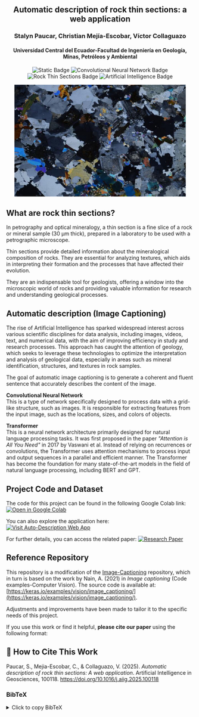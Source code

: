 <h2 align="center">Automatic description of rock thin sections: a web application</h2>
<h3 align="center">Stalyn Paucar, Christian Mejía-Escobar, Víctor Collaguazo</h3>
<h4 align="center">Universidad Central del Ecuador-Facultad de Ingeniería en Geología, Minas, Petróleos y Ambiental</h4>

<div align="center">
<img src="https://img.shields.io/badge/Transformer-blue?link=https%3A%2F%2Farxiv.org%2Fabs%2F1706.03762" alt="Static Badge">
<img src="https://img.shields.io/badge/Convolutional%20Neural%20Network-green" alt="Convolutional Neural Network Badge">
<img src="https://img.shields.io/badge/Rock%20Thin%20Sections-red" alt="Rock Thin Sections Badge">
<img src="https://img.shields.io/badge/Artificial%20Intelligence-yellow" alt="Artificial Intelligence Badge">
  
</div>

<p align="center">
  <img width="460" height="300" src="https://github.com/stalyn314/Thin_Section/blob/main/tested_image/T_08495.jpg?raw=true">
</p>

<!--(https://shields.io/badges/static-badge) -->



## What are rock thin sections?

In petrography and optical mineralogy, a thin section is a fine slice of a rock or mineral sample (30 μm thick), prepared in a laboratory to be used with a petrographic microscope.

Thin sections provide detailed information about the mineralogical composition of rocks. They are essential for analyzing textures, which aids in interpreting their formation and the processes that have affected their evolution.

They are an indispensable tool for geologists, offering a window into the microscopic world of rocks and providing valuable information for research and understanding geological processes.

## Automatic description (Image Captioning)

The rise of Artificial Intelligence has sparked widespread interest across various scientific disciplines for data analysis, including images, videos, text, and numerical data, with the aim of improving efficiency in study and research processes. This approach has caught the attention of geology, which seeks to leverage these technologies to optimize the interpretation and analysis of geological data, especially in areas such as mineral identification, structures, and textures in rock samples.

The goal of automatic image captioning is to generate a coherent and fluent sentence that accurately describes the content of the image.

**Convolutional Neural Network**  
This is a type of network specifically designed to process data with a grid-like structure, such as images.
It is responsible for extracting features from the input image, such as the locations, sizes, and colors of objects.

**Transformer**  
This is a neural network architecture primarily designed for natural language processing tasks. It was first proposed in the paper *"Attention is All You Need"* in 2017 by Vaswani et al.
Instead of relying on recurrences or convolutions, the Transformer uses attention mechanisms to process input and output sequences in a parallel and efficient manner.
The Transformer has become the foundation for many state-of-the-art models in the field of natural language processing, including BERT and GPT.

## Project Code and Dataset

The code for this project can be found in the following Google Colab link:
<a href="https://colab.research.google.com/drive/11ZR1QGw1H8uCoN7g2dHZSyh7f8OeHUwH?usp=sharing">
  <img src="https://img.shields.io/badge/Open%20in-Google%20Colab-blue?logo=googlecolab&logoColor=white" alt="Open in Google Colab">
</a>

You can also explore the application here:
<a href="https://stalynpaucar271828.wixsite.com/auto-descripcion">
  <img src="https://img.shields.io/badge/Visit%20Auto%20Description%20App-brightgreen" alt="Visit Auto-Description Web App">
</a>

For further details, you can access the related paper:
<a href="https://www.sciencedirect.com/science/article/pii/S2666544125000140">
  <img src="https://img.shields.io/badge/Research%20Paper-ScienceDirect-blue" alt="Research Paper">
</a>

## Reference Repository

This repository is a modification of the [Image-Captioning](https://github.com/TomatoFT/Image-Captioning) repository, which in turn is based on the work by Nain, A. (2021) in *Image captioning* (Code examples-Computer Vision). The source code is available at: [https://keras.io/examples/vision/image_captioning/](https://keras.io/examples/vision/image_captioning/). 

Adjustments and improvements have been made to tailor it to the specific needs of this project.


If you use this work or find it helpful, **please cite our paper** using the following format:

## 📖 How to Cite This Work

Paucar, S., Mejia-Escobar, C., & Collaguazo, V. (2025). *Automatic description of rock thin sections: A web application*. Artificial Intelligence in Geosciences, 100118. https://doi.org/10.1016/j.aiig.2025.100118

###  BibTeX

<details>
  <summary>Click to copy BibTeX</summary>

```bibtex
@article{PAUCAR2025100118,
  author = {Paucar, Stalyn and Mejía, Christian and Collaguazo, Victor},
  title = {Automatic description of rock thin sections: A web application},
  journal = {Artificial Intelligence in Geosciences},
  pages = {100118},
  year = {2025},
  issn = {2666-5441},
  doi = {https://doi.org/10.1016/j.aiig.2025.100118},
  url = {https://www.sciencedirect.com/science/article/pii/S2666544125000140},
}


